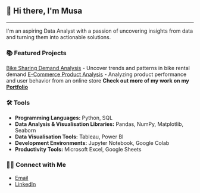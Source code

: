 ## 👋 Hi there, I'm Musa
---
I'm an aspiring Data Analyst with a passion of uncovering insights from data and turning them into actionable solutions.

### 📚 Featured Projects
[Bike Sharing Demand Analysis](https://www.example.com) - Uncover trends and patterns in bike rental demand
[E-Commerce Product Analysis](https://www.example.com) - Analyzing product performance and user behavior from an online store
**Check out more of my work on my [Portfolio](https://www.example.com)**  

### 🛠️ Tools
- **Programming Languages:** Python, SQL
- **Data Analysis & Visualisation Libraries:** Pandas, NumPy, Matplotlib, Seaborn
- **Data Visualisation Tools:** Tableau, Power BI
- **Development Environments:** Jupyter Notebook, Google Colab
- **Productivity Tools:** Microsoft Excel, Google Sheets

### 👋🏻 Connect with Me
- [Email](musaharon07@gmail.com)
- [LinkedIn](https://www.linkedin.com/in/musabhrn/)
